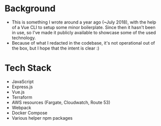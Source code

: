 # Background
- This is something I wrote around a year ago (~July 2018), with the help of a
Vue CLI to setup some minor boilerplate. Since then it hasn't been in use, 
so I've made it publicly available to showcase some of the used technology.
- Because of what I redacted in the codebase, it's not operational out of the box,
but I hope that the intent is clear :)

# Tech Stack
- JavaScript
- Express.js
- Vue.js
- Terraform
- AWS resources (Fargate, Cloudwatch, Route 53)
- Webpack
- Docker Compose
- Various helper npm packages
